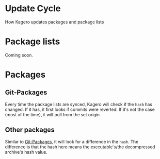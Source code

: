 # Update Cycle
How Kagero updates packages and package lists

# Package lists
Coming soon.

# Packages
## Git-Packages
Every time the package lists are synced, Kagero will check if the `hash` has changed. If it has, it first looks if commits were reverted. If it's not the case (most of the time), it will pull from the set origin.

## Other packages
Similar to [Git-Packages](#git-packages), it will look for a difference in the `hash`. The difference is that the hash here means the executable's/the decompressed archive's hash value.